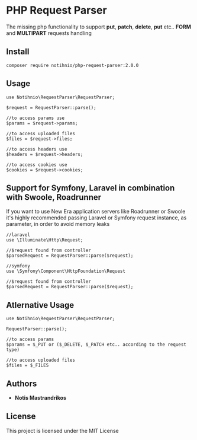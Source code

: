# PHP Request Parser

The missing php functionality to support **put**, **patch**, **delete**, **put** etc.. **FORM** and **MULTIPART** requests handling 

## Install

```
composer require notihnio/php-request-parser:2.0.0
```
## Usage

```
use Notihnio\RequestParser\RequestParser;

$request = RequestParser::parse();

//to access params use
$params = $request->params;

//to access uploaded files
$files = $request->files;

//to access headers use
$headers = $request->headers;

//to access cookies use
$cookies = $request->cookies;

```

## Support for Symfony, Laravel in combination with Swoole, Roadrunner
If you want to use New Era application servers like Roadrunner or Swoole it's highly recommended passing Laravel or Symfony request instance, as parameter, in order to avoid memory leaks

```
//laravel
use \Illuminate\Http\Request;

//$request found from controller
$parsedRequest = RequestParser::parse($request);
```
```
//symfony
use \Symfony\Component\HttpFoundation\Request

//$request found from controller
$parsedRequest = RequestParser::parse($request);
```

## Atlernative Usage
```
use Notihnio\RequestParser\RequestParser;

RequestParser::parse();

//to access params
$params = $_PUT or ($_DELETE, $_PATCH etc.. according to the request type)

//to access uploaded files
$files = $_FILES
```

## Authors

* **Notis Mastrandrikos**

## License

This project is licensed under the MIT License
